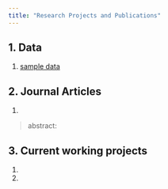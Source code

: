 ```yaml
---
title: "Research Projects and Publications"
---
```

## 1. Data 

1. [sample data](https://www.jianguoyun.com/p/Dcr8YJUQo8WWBhic03M)


## 2. Journal Articles

1. 

> abstract: 



## 3. Current working projects

1. 

2. 